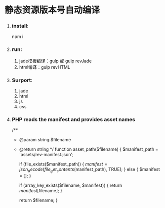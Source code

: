 # 静态资源版本号自动编译
 	
1. ### install:  
	npm i 
2. ### run:    
	1. jade模板编译：gulp 或	gulp revJade
	2. html编译：gulp revHTML
	
3. ### Surport:
	1. jade
	2. html
	3. js
	4. css
4. ### PHP reads the manifest and provides asset names

	/**
	 * @param  string  $filename
	 * @return string
	 */
	function asset_path($filename) {
	    $manifest_path = 'assets/rev-manifest.json';

	    if (file_exists($manifest_path)) {
	        $manifest = json_decode(file_get_contents($manifest_path), TRUE);
	    } else {
	        $manifest = [];
	    }

	    if (array_key_exists($filename, $manifest)) {
	        return $manifest[$filename];
	    }

	    return $filename;
	}


	

